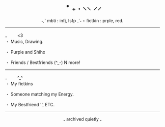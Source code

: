 # 
<h1 align="center">・₊      .          <AJ   or  AEN>          ⸜⸜          ⸝⸝</h1>

<p align="center">
˗ˏˋ      mbti : infj,  Isfp    ˎˊ˗               ⋆               fictkin : prple, red.     
</p>

---

₊       ㅤㅤ        <3  
・      Music, Drawing. 

・      Purple and Shiho

・      Friends / Bestfriends (^_-) N more! 

---

₊      ㅤㅤ         ^_^  
・      My fictkins

・      Someone matching my Energy. 

・      My Bestfriend  '',  ETC.

---

<p align="center">₊          archived          quietly          ₊</p>
